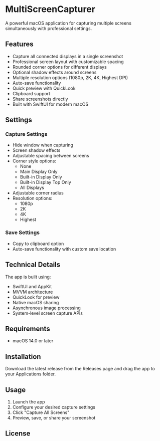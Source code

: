 # MultiScreenCapturer

A powerful macOS application for capturing multiple screens simultaneously with professional settings.

## Features

- Capture all connected displays in a single screenshot
- Professional screen layout with customizable spacing
- Rounded corner options for different displays
- Optional shadow effects around screens
- Multiple resolution options (1080p, 2K, 4K, Highest DPI)
- Auto-save functionality
- Quick preview with QuickLook
- Clipboard support
- Share screenshots directly
- Built with SwiftUI for modern macOS

## Settings

### Capture Settings

- Hide window when capturing
- Screen shadow effects
- Adjustable spacing between screens
- Corner style options:
  - None
  - Main Display Only
  - Built-in Display Only
  - Built-in Display Top Only
  - All Displays
- Adjustable corner radius
- Resolution options:
  - 1080p
  - 2K
  - 4K
  - Highest

### Save Settings

- Copy to clipboard option
- Auto-save functionality with custom save location

## Technical Details

The app is built using:

- SwiftUI and AppKit
- MVVM architecture
- QuickLook for preview
- Native macOS sharing
- Asynchronous image processing
- System-level screen capture APIs

## Requirements

- macOS 14.0 or later

## Installation

Download the latest release from the Releases page and drag the app to your Applications folder.

## Usage

1. Launch the app
2. Configure your desired capture settings
3. Click "Capture All Screens"
4. Preview, save, or share your screenshot

## License

<!-- TODO -->
